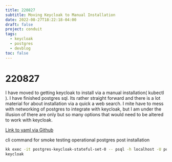 ```yaml
---
title: 220827
subtitle: Moving Keycloak to Manual Installation 
date: 2022-08-27T18:22:18-04:00
draft: false
project: conduit
tags: 
  - keycloak
  - postgres
  - devblog
toc: false
---
```


# 220827


I have moved to getting keycloak to install via a manual installation( kubectl ). I have finished postgres sql. Its rather straight forward and there is a lot material for about installation via a quick a web search. I mite have to mess with networking of postgres to integrate with keycloak, but I am under the illusion of there are only but so many options that would need to be altered to work with keycloak. 

[Link to yaml via Github](https://github.com/Ed-Mar/appalachian-bastion/tree/keycloak/keycloak/kubectl/postgres) 
 
cli command for smoke testing operational postgres post installation 
```bash
kk exec -it postgres-keycloak-stateful-set-0 -- psql -h localhost -U postgres-base-user --password -p 5432  
keycloak
```
